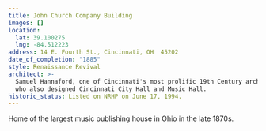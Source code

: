 ```yaml
---
title: John Church Company Building
images: []
location:
  lat: 39.100275
  lng: -84.512223
address: 14 E. Fourth St., Cincinnati, OH  45202
date_of_completion: "1885"
style: Renaissance Revival
architect: >-
  Samuel Hannaford, one of Cincinnati's most prolific 19th Century architects
  who also designed Cincinnati City Hall and Music Hall.
historic_status: Listed on NRHP on June 17, 1994.
---
```


Home of the largest music publishing house in Ohio in the late 1870s.
